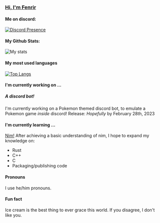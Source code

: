 ### [Hi, I'm Fenrir](https://fenrir0279.github.com)

#### Me on discord:
[![Discord Presence](https://lanyard.cnrad.dev/api/843391557168267295)](https://discord.com/users/843391557168267295)

#### My Github Stats:
![My stats](https://github-readme-streak-stats.herokuapp.com/?user=Fenrir0279&theme=onedark)

#### My most used languages
[![Top Langs](https://github-readme-stats.vercel.app/api/top-langs/?username=Fenrir0279&layout=compact&theme=onedark)](https://github.com/anuraghazra/github-readme-stats)

#### I'm currently working on ...
##### A discord bot!
I'm currently working on a Pokemon themed discord bot, to emulate a Pokemon game *inside* discord!
Release: *Hopefully* by February 28th, 2023

#### I'm currently learning ...
[Nim!](https://www.nim-lang.org) After achieving a basic understanding of nim, I hope to expand my knowledge on:
* Rust
* C++
* C
* Packaging/publishing code

#### Pronouns
I use he/him pronouns.

#### Fun fact
Ice cream is the best thing to ever grace this world. If you disagree, I don't like you.






